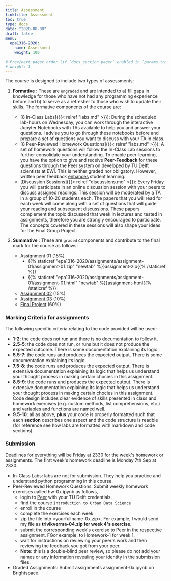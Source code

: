 ```yaml
---
title: Assessment
linktitle: Assessment
toc: true
type: docs
date: "2020-08-08"
draft: false
menu:
  epa1316-2020:
    name: Assessment
    weight: 100

# Prev/next pager order (if `docs_section_pager` enabled in `params.toml`)
# weight: 1
---
```


The course is designed to include two types of assessments:

1. **Formative** : These are `ungraded` and are intended to a) fill gaps in knowledge for those who have not had any programming experience before and b) to serve as a refresher to those who wish to update their skills. The formative components of the course are:

    * [8 In-Class Labs]({{< relref "labs.md" >}}): During the scheduled lab-hours on Wednesday, you can work through the interactive Jupyter Notebooks with TAs available to help you and answer your questions. I advise you to go through these notebooks before and prepare a set of questions you want to discuss with your TA in class.
    * [8 Peer-Reviewed Homework Questions]({{< relref "labs.md" >}}): A set of homework questions will follow the In-Class Lab sessions to further consolidate your understanding. To enable peer-learning, you have the option to give and receive **Peer-Feedback** for these questions through the [Peer](https://peer.tudelft.nl/) system on developed by TU Delft scientists at EWI. This is neither graded nor obligatory. However, written peer feedback [enhances](https://educationaltechnologyjournal.springeropen.com/articles/10.1186/s41239-016-0017-y) student learning.
    * [Discussion Sessions]({{< relref "discussions.md" >}}): Every Friday you will participate in an online discussion session with your peers to discuss assigned readings. This session will be moderated by a TA in a group of 10-20 students each. The papers that you will read for each week will come along with a set of questions that will guide your reading and subsequent discussions. These papers complement the topic discussed that week in lectures and tested in assignments, therefore you are strongly encouraged to participate. The concepts covered in these sessions will also shape your ideas for the Final Group Project.

2. **Summative** : These are `graded` components and contribute to the final mark for the course as follows:

    * Assignment 01 (15%)
      - {{% staticref "epa1316-2020/assignments/assignment-01/assignment-01.zip" "newtab" %}}assignment-zip{{% /staticref %}}
      - {{% staticref "epa1316-2020/assignments/assignment-01/assignment-01.html" "newtab" %}}assignment-html{{% /staticref %}}
    * [Assignment 02](#task_02) (15%)
    * [Assignment 03](#task_03) (10%)
    * [Final Project](#final_proj) (60%)

### Marking Criteria for assignments

The following specific criteria relating to the code provided will be used:

* **1-2**: the code does not run and there is no documentation to follow it.
* **2.5-5**: the code does not run, or runs but it does not produce the expected outcome. There is some documentation explaining its logic.
* **5.5-7**: the code runs and produces the expected output. There is some documentation explaining its logic.
* **7.5-8**: the code runs and produces the expected output. There is extensive documentation explaining its logic that helps us understand your thought process in making certain chocies in this assignment.
* **8.5-9**: the code runs and produces the expected output. There is extensive documentation explaining its logic that helps us understand your thought process in making certain chocies in this assignment. Code design includes clear evidence of skills presented in class and homework exercises (e.g. custom methods, list comprehensions, etc.) and variables and functions are named well.
* **9.5-10**: all as above, **plus** your code is properly formatted such that each **section** describes one aspect and the code structure is readble (for reference see how labs are formatted with markdown and code sections).

### Submission

Deadlines for everything will be Friday at 2330 for the week's homework or assignments. The first week's homework deadline is Monday 7th Sep at 2330.

  * In-Class Labs: labs are not for submission. They help you practice and understand python programming in this course.
  * Peer-Reviewed Homework Questions: Submit weekly homework exercises called hw-0x.ipynb as follows,
    - login to [Peer](https://peer.tudelft.nl/) with your TU Delft credentials.
    - find the course ``Introduction to Urban Data Science``
    - enroll in the course
    - complete the exercises each week
    - zip the file into <yourfullname-0x.zip>. For example, I would send my file as **trivikverma-04.zip for week 4's exercise**.
    - submit the corresponding week's exercise to Peer in the respective assignment. FGor example, to Homework-1 for week 1.
    - wait for instructions on reviewing your peer's work and then reviewing the feedback you got from your peer.
    - **Note**: this is a double-blind peer review, so please do not add your names or any information revealing your identity in the submission files.
  * Graded Assignments: Submit assignments assignment-0x.ipynb on Brightspace.
